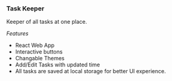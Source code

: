 
### Task Keeper
 Keeper of all tasks at one place.

 _Features_
- React Web App
- Interactive buttons 
- Changable Themes
- Add/Edit Tasks with updated time
- All tasks are saved at local storage for better UI experience.